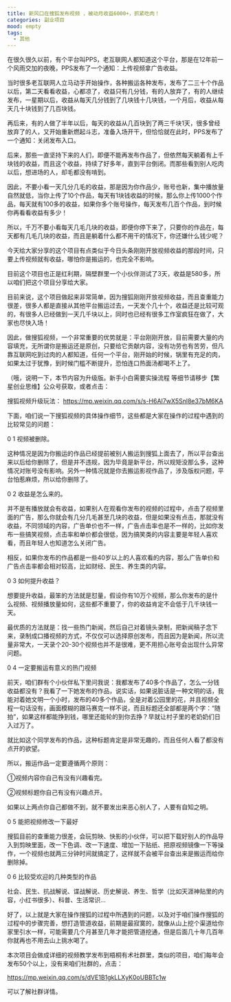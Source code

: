 ```yaml
---
title: 新风口在搜狐发布视频 ，被动月收益6000+，抓紧吃肉！
categories: 副业项目
mood: empty
tags:
  - 其他
---
```





在很久很久以前，有个平台叫PPS，老互联网人都知道这个平台，那是在12年前一个风雨交加的夜晚，PPS发布了一个通知：上传视频拿广告收益。


当时很多老互联网人立马动手开始操作，各种搬运各种发布，发布了二三十个作品以后，第二天看看收益，心都凉了，收益只有几分钱，有的人放弃了，有的人继续发布，一星期以后，收益从每天几分钱到了几块钱十几块钱，一个月后，收益从每天几十块钱到了几百块钱。



再后来，有的人做了半年以后，每天的收益从几百块到了两三千块1天，很多曾经放弃了的人，又开始重新燃起斗志，准备入场开干，但恰恰就在此时，PPS发布了一个通知：关闭发布入口。

后来，那些一直坚持下来的人们，即便不能再发布作品了，但依然每天躺着有上千块钱的收益，而且这个收益，持续了好多年，直到平台倒闭。而那些看到别人吃肉以后，想进场的人，却毛都没有啃到。

因此，不要小看一天几分几毛的收益，那是因为你作品少，账号也新，集中播放量自然就低，当你上传了10个作品，每天有1块钱收益的时候，那么你上传1000个作品，每天就有100多的收益，如果你多个账号操作，每天发布几百个作品，到时候你再看看收益有多少！

所以，千万不要小看每天几毛几块的收益，即便你停下来了，只要你的作品在，每天都有几毛几块的收益，而且是躺着什么都不用干的情况下，你还嫌什么钱少呢？




今天给大家分享的这个项目有点类似于今日头条刚刚开放视频收益的那段时间，只要上传视频就有收益，哪怕你是搬运的，也完全不影响。

目前这个项目也正是红利期，隔壁群里一个小伙伴测试了3天，收益是580多，所以咱们把这个项目分享给大家。




目前来说，这个项目做起来非常简单，因为搜狐刚刚开放视频收益，而且查重能力很差，很多人都是直接从其他平台搬运过去，一天发个几十个，收益还是比较可观的，有很多人已经做到一天几千块以上，同时也已经有很多工作室疯狂在做了，大家也尽快入场！





因此，做搜狐视频，一个非常重要的优势就是：平台刚刚开放，目前需要大量的内容填充，无所谓你是搬运还是原创，只要给它贡献内容，没有功劳也有苦劳，但凡靠互联网吃到过肉的人都知道，任何一个平台，刚开始的时候，锅里有充足的肉，如果太过于犹豫，到时候门槛不断提升，恐怕连口热面汤都喝不上了。




（哦，说明一下，本节内容为升级版。新手小白需要实操流程 等细节请移步【繁星创业思维】公众号获取，或者点击：

搜狐视频升级玩法： https://mp.weixin.qq.com/s/s-H6AI7wX5Snl8e37bM6KA





下面，咱们说一下搜狐视频的具体操作细节，这些都是大家在操作的过程中遇到的比较常见的问题：










0
1
视频被删除。







这种情况是因为你搬运的作品已经提前被别人搬运到搜狐上面去了，所以平台查出来以后给你删除了，但是并不违规，因为毕竟是新平台，所以规矩没那么多，这种情况对账号没有影响。另外一种情况就是你去搬运影视作品了，涉及版权问题，平台怕惹麻烦，所以给你删除了。









0
2
收益是怎么来的。







并不是有播放就会有收益，如果别人在观看你发布的视频的过程中，点击了视频里面的广告，那么你就会有几分几毛甚至几块的收益，但是如果没有点击，那就没有收益，不同领域的内容，广告单价也不一样，广告点击率也是不一样的，比如你发布一些搞笑视频，点击率和单价都会很低，因为搞笑类的内容主要是年轻人喜欢看，而且年轻人也知道怎么关闭广告。

相反，如果你发布的作品都是一些40岁以上的人喜欢看的内容，那么广告单价和广告点击率都会相对较高，比如财经、民生、养生类的内容。









0
3
如何提升收益？







想要提升收益，最笨的方法就是怼量，假设你有10万个视频，那么你发布的是什么视频、视频播放量如何，这些都不重要了，你的收益肯定不会低于几千块钱一天。

最优质的方法就是：找一些热门新闻，然后自己对着镜头录制，把新闻稿子念下来，录制成口播视频的方式，不仅仅可以选择原创发布，而且因为是新闻，所以流量非常大，一天录个20-30个视频也并不是很难，更不用担心账号会出现什么异常问题。









0
4
一定要搬运有意义的热门视频







前天，咱们群有个小伙伴私下里问我说：我都发布了40多个作品了，怎么一分钱收益都没有？我看了一下她发布的作品，说实话，如果说脏话是一种文明的话，我能对着她文明一个小时，发布的40多个作品，全是对着公园里的花，并且视频全程一句话没有，画面模糊的跟马赛克一样不说，而且标题还全部都是两个字：“随拍”，如果这样都能挣到钱，哪里还能轮的到你去挣？早就让村子里的老奶奶们日入过万了。

就比如这个同学发布的作品，这种标题肯定是非常无趣的，而且任何人看了都没有点开的欲望。




所以，搬运作品一定要遵循两个原则：

①视频内容你自己有没有兴趣看完。

②视频标题你自己有没有兴趣点开。

如果以上两点你自己都做不到，就不要发出来恶心别人了，人要有自知之明。









0
5
能把视频修改一下最好







搜狐目前的查重能力很差，会玩剪映、快影的小伙伴，可以把下载好别人的作品导入到剪映里面，改一下色调、改一下速度、增加一下贴纸、把原视频镜像一下等操作，一个视频也就两三分钟时间就搞定了，这样就不会被平台查出来是搬运而给你删除掉。









0
6
比较受欢迎的几种类型的作品







社会、民生、抗战解说、谍战解说、历史解说、养生、哲学（比如天涯神贴里的内容，小红书很多）、科普、生活常识...

好了，以上就是大家在操作搜狐的过程中所遇到的问题，以及对于咱们操作搜狐的过程中的步骤完善，想打造管道收益，前期是最寂寞的，就像从山上挖个渠道给你家里引水一样，可能需要几个月甚至几年才能把管道挖通，但是后面几十年几百年你就再也不用去山上挑水喝了。





本次项目会做成详细的视频教学发布到梧桐有术社群里，类似的项目，咱们每年会发布50个以上，没有来咱们社群的，点击：

https://mp.weixin.qq.com/s/dVE1B1gkLLXyK0oUBBTc1w




可以了解社群详情。






